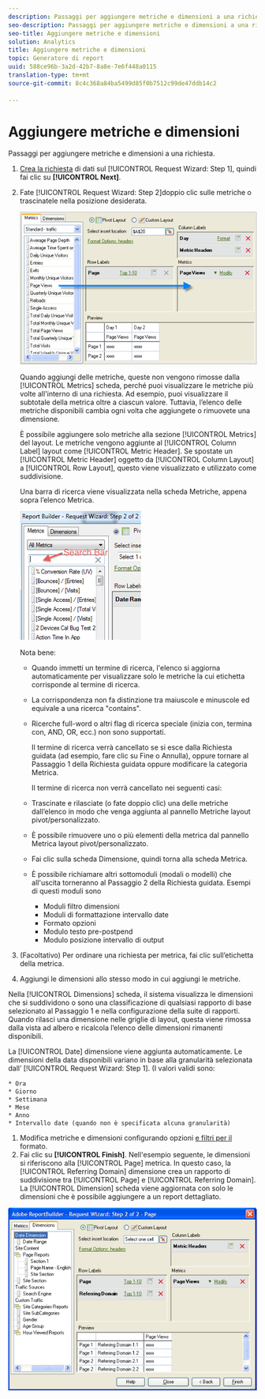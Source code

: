 ```yaml
---
description: Passaggi per aggiungere metriche e dimensioni a una richiesta.
seo-description: Passaggi per aggiungere metriche e dimensioni a una richiesta.
seo-title: Aggiungere metriche e dimensioni
solution: Analytics
title: Aggiungere metriche e dimensioni
topic: Generatore di report
uuid: 588ce96b-3a2d-42b7-8a8e-7e6f448a0115
translation-type: tm+mt
source-git-commit: 8c4c368a84ba5499d85f0b7512c99de47ddb14c2

---
```



# Aggiungere metriche e dimensioni

Passaggi per aggiungere metriche e dimensioni a una richiesta.

1. [Crea la richiesta](/help/analyze/report-builder/data-requests/data-requests.md) di dati sul [!UICONTROL Request Wizard: Step 1], quindi fai clic su **[!UICONTROL Next]**.
1. Fate [!UICONTROL Request Wizard: Step 2]doppio clic sulle metriche o trascinatele nella posizione desiderata.

   ![Informazioni sul passaggio](assets/adding_metrics.png)

   Quando aggiungi delle metriche, queste non vengono rimosse dalla [!UICONTROL Metrics] scheda, perché puoi visualizzare le metriche più volte all'interno di una richiesta. Ad esempio, puoi visualizzare il subtotale della metrica oltre a ciascun valore. Tuttavia, l’elenco delle metriche disponibili cambia ogni volta che aggiungete o rimuovete una dimensione.

   È possibile aggiungere solo metriche alla sezione [!UICONTROL Metrics] del layout. Le metriche vengono aggiunte al [!UICONTROL Column Label] layout come [!UICONTROL Metric Header]. Se spostate un [!UICONTROL Metric Header] oggetto da [!UICONTROL Column Layout] a [!UICONTROL Row Layout], questo viene visualizzato e utilizzato come suddivisione.

   Una barra di ricerca viene visualizzata nella scheda Metriche, appena sopra l’elenco Metrica.

   ![](assets/search_bar_metric.png)

   Nota bene:

   * Quando immetti un termine di ricerca, l'elenco si aggiorna automaticamente per visualizzare solo le metriche la cui etichetta corrisponde al termine di ricerca.
   * La corrispondenza non fa distinzione tra maiuscole e minuscole ed equivale a una ricerca "contains".
   * Ricerche full-word o altri flag di ricerca speciale (inizia con, termina con, AND, OR, ecc.) non sono supportati.

      Il termine di ricerca verrà cancellato se si esce dalla Richiesta guidata (ad esempio, fare clic su Fine o Annulla), oppure tornare al Passaggio 1 della Richiesta guidata oppure modificare la categoria Metrica.

      Il termine di ricerca non verrà cancellato nei seguenti casi:

   * Trascinate e rilasciate (o fate doppio clic) una delle metriche dall’elenco in modo che venga aggiunta al pannello Metriche layout pivot/personalizzato.
   * È possibile rimuovere uno o più elementi della metrica dal pannello Metrica layout pivot/personalizzato.
   * Fai clic sulla scheda Dimensione, quindi torna alla scheda Metrica.
   * È possibile richiamare altri sottomoduli (modali o modelli) che all'uscita torneranno al Passaggio 2 della Richiesta guidata. Esempi di questi moduli sono

      * Moduli filtro dimensioni
      * Moduli di formattazione intervallo date
      * Formato opzioni
      * Modulo testo pre-postpend
      * Modulo posizione intervallo di output

1. (Facoltativo) Per ordinare una richiesta per metrica, fai clic sull’etichetta della metrica.
1. Aggiungi le dimensioni allo stesso modo in cui aggiungi le metriche.

Nella [!UICONTROL Dimensions] scheda, il sistema visualizza le dimensioni che si suddividono o sono una classificazione di qualsiasi rapporto di base selezionato al Passaggio 1 e nella configurazione della suite di rapporti. Quando rilasci una dimensione nelle griglie di layout, questa viene rimossa dalla vista ad albero e ricalcola l’elenco delle dimensioni rimanenti disponibili.

La [!UICONTROL Date] dimensione viene aggiunta automaticamente. Le dimensioni della data disponibili variano in base alla granularità selezionata dall’ [!UICONTROL Request Wizard: Step 1]. (I valori validi sono:

    * Ora
    * Giorno
    * Settimana
    * Mese
    * Anno
    * Intervallo date (quando non è specificata alcuna granularità)

1. Modifica metriche e dimensioni configurando opzioni [e filtri per il](/help/analyze/report-builder/layout/t-format-display-headers.md) formato.
1. Fai clic su **[!UICONTROL Finish]**.
Nell'esempio seguente, le dimensioni si riferiscono alla [!UICONTROL Page] metrica. In questo caso, la [!UICONTROL Referring Domain] dimensione crea un rapporto di suddivisione tra [!UICONTROL Page] e [!UICONTROL Referring Domain]. La [!UICONTROL Dimension] scheda viene aggiornata con solo le dimensioni che è possibile aggiungere a un report dettagliato.

![](assets/page_pageview_02.png)

